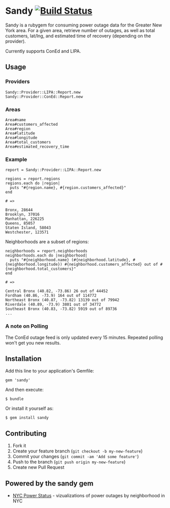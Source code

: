 # Sandy [![Build Status](https://secure.travis-ci.org/ckundo/sandy.png)](https://travis-ci.org/ckundo/sandy)

Sandy is a rubygem for consuming power outage data for the Greater New York area. For a given area, retrieve number of outages,
as well as total customers, lat/lng, and estimated time of recovery (depending on the provider). 

Currently supports ConEd and LIPA.

## Usage

### Providers
    
    Sandy::Provider::LIPA::Report.new
    Sandy::Provider::ConEd::Report.new

### Areas

    Area#name
    Area#customers_affected
    Area#region
    Area#latitude
    Area#longitude
    Area#total_customers
    Area#estimated_recovery_time

### Example

    report = Sandy::Provider::LIPA::Report.new

    regions = report.regions
    regions.each do |region|
      puts "#{region.name}, #{region.customers_affected}"
    end

    # => 

    Bronx, 28644
    Brooklyn, 37016
    Manhattan, 226225
    Queens, 85057
    Staten Island, 58043
    Westchester, 123571

Neighborhoods are a subset of regions:

    neighborhoods = report.neighborhoods
    neighborhoods.each do |neighborhood|
      puts "#{neighborhood.name} (#{neighborhood.latitude}, #{neighborhood.longitude}) #{neighborhood.customers_affected} out of #{neighborhood.total_customers}"
    end

    # => 

    Central Bronx (40.82, -73.86) 26 out of 44452
    Fordham (40.86, -73.9) 164 out of 114772
    Northeast Bronx (40.87, -73.82) 13139 out of 79942
    Riverdale (40.89, -73.9) 3801 out of 34772
    Southeast Bronx (40.83, -73.82) 5919 out of 89736
    ...

### A note on Polling

The ConEd outage feed is only updated every 15 minutes. Repeated polling won't get you new results.

## Installation

Add this line to your application's Gemfile:

    gem 'sandy'

And then execute:

    $ bundle

Or install it yourself as:

    $ gem install sandy

## Contributing

1. Fork it
2. Create your feature branch (`git checkout -b my-new-feature`)
3. Commit your changes (`git commit -am 'Add some feature'`)
4. Push to the branch (`git push origin my-new-feature`)
5. Create new Pull Request

## Powered by the sandy gem

* [NYC Power Status](http://nycpowerstatus.com/) - vizualizations of power outages by neighborhood in NYC